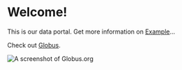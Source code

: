 # Welcome!

This is our data portal. Get more information on [Example](/example)...


Check out [Globus](https://www.globus.org).

![A screenshot of Globus.org](/globus-site.png)
